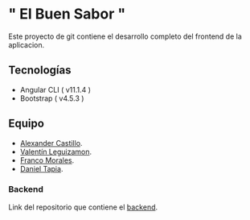 # " El Buen Sabor "

Este proyecto de git contiene el desarrollo completo del frontend de la aplicacion.

## Tecnologías
* Angular CLI ( v11.1.4 )
* Bootstrap ( v4.5.3 )

## Equipo
* [Alexander Castillo](https://github.com/AlexMarceloCastillo).
* [Valentín Leguizamon](https://github.com/valeguizamon).
* [Franco Morales](https://github.com/Franco-Morales).
* [Daniel Tapia](https://github.com/danieltapia2019).

### Backend

Link del repositorio que contiene el [backend](https://github.com/Franco-Morales/Delivery-App-Back).
